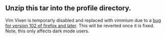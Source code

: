 ## Unzip this tar into the profile directory.

Vim Vixen is temporarly disabled and replaced with vimmium due to a [bug for version 102 of firefox and later](https://github.com/ueokande/vim-vixen/issues/1424). This will be reverted once it is fixed. Note, this only affects dark mode users.
